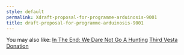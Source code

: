```yaml
---
style: default
permalink: Xdraft-proposal-for-programme-arduinosis-9001
title: draft-proposal-for-programme-arduinosis-9001
---
```

You may also like:
[In The End: We Dare Not Go A Hunting](http://scp-wiki.net/intheendwedarenotgoahunting)
[Third Vesta Donation](http://scp-wiki.net/3rd-vesta-donation)